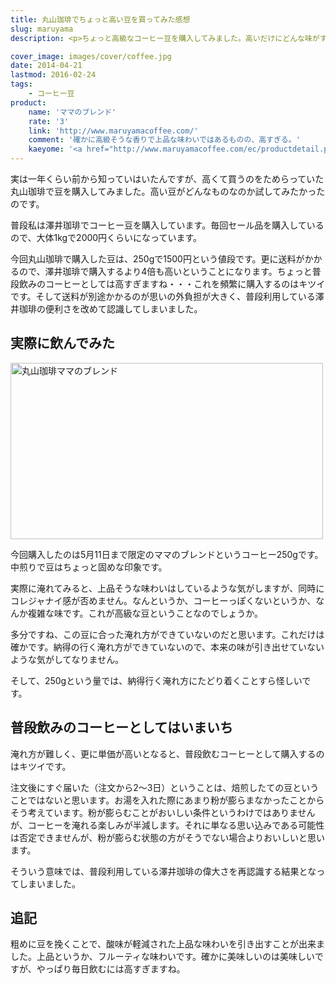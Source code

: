 ```yaml
---
title: 丸山珈琲でちょっと高い豆を買ってみた感想
slug: maruyama
description: <p>ちょっと高級なコーヒー豆を購入してみました。高いだけにどんな味がするのだろうと思って飲んでみたのですが、ちょっと淹れ方が難しいのか、なかなか好みの味にはなりませんでした。値段も高いので普段飲むコーヒーとして採用は難しそうです。</p>

cover_image: images/cover/coffee.jpg
date: 2014-04-21
lastmod: 2016-02-24
tags: 
    - コーヒー豆
product:
    name: 'ママのブレンド'
    rate: '3'
    link: 'http://www.maruyamacoffee.com/'
    comment: '確かに高級そうな香りで上品な味わいではあるものの、高すぎる。'
    kaeyome: '<a href="http://www.maruyamacoffee.com/ec/productdetail.php?pid=BL180140025#.U1UHDuZPN14" target="_blank">http://www.maruyamacoffee.com/ec/productdetail.php?pid=BL180140025#.U1UHDuZPN14</a>'
---
```


<p>実は一年くらい前から知っていはいたんですが、高くて買うのをためらっていた丸山珈琲で豆を購入してみました。高い豆がどんなものなのか試してみたかったのです。</p>
<p>普段私は澤井珈琲でコーヒー豆を購入しています。毎回セール品を購入しているので、大体1kgで2000円くらいになっています。</p>
<p>今回丸山珈琲で購入した豆は、250gで1500円という値段です。更に送料がかかるので、澤井珈琲で購入するより4倍も高いということになります。ちょっと普段飲みのコーヒーとしては高すぎますね・・・これを頻繁に購入するのはキツイです。そして送料が別途かかるのが思いの外負担が大きく、普段利用している澤井珈琲の便利さを改めて認識してしまいました。</p>
<h2>実際に飲んでみた</h2>
<p><img src="https://wantit.gcreate.jp/wp-content/uploads/2014/04/P4212191.jpg" alt="丸山珈琲ママのブレンド" width="500" height="282" class="size-full wp-image-479" srcset="https://wantit.gcreate.jp/wp-content/uploads/2014/04/P4212191.jpg 500w, https://wantit.gcreate.jp/wp-content/uploads/2014/04/P4212191-300x169.jpg 300w" sizes="(max-width: 500px) 100vw, 500px" /></p>
<p>今回購入したのは5月11日まで限定のママのブレンドというコーヒー250gです。中煎りで豆はちょっと固めな印象です。</p>
<p>実際に淹れてみると、上品そうな味わいはしているような気がしますが、同時にコレジャナイ感が否めません。なんというか、コーヒーっぽくないというか、なんか複雑な味です。これが高級な豆ということなのでしょうか。</p>
<p>多分ですね、この豆に合った淹れ方ができていないのだと思います。これだけは確かです。納得の行く淹れ方ができていないので、本来の味が引き出せていないような気がしてなりません。</p>
<p>そして、250gという量では、納得行く淹れ方にたどり着くことすら怪しいです。</p>
<h2>普段飲みのコーヒーとしてはいまいち</h2>
<p>淹れ方が難しく、更に単価が高いとなると、普段飲むコーヒーとして購入するのはキツイです。</p>
<p>注文後にすぐ届いた（注文から2〜3日）ということは、焙煎したての豆ということではないと思います。お湯を入れた際にあまり粉が膨らまなかったことからそう考えています。粉が膨らむことがおいしい条件というわけではありませんが、コーヒーを淹れる楽しみが半減します。それに単なる思い込みである可能性は否定できませんが、粉が膨らむ状態の方がそうでない場合よりおいしいと思います。</p>
<p>そういう意味では、普段利用している澤井珈琲の偉大さを再認識する結果となってしまいました。</p>
<h2 title="追記">追記</h2>
<p>粗めに豆を挽くことで、酸味が軽減された上品な味わいを引き出すことが出来ました。上品というか、フルーティな味わいです。確かに美味しいのは美味しいですが、やっぱり毎日飲むには高すぎますね。</p>

  